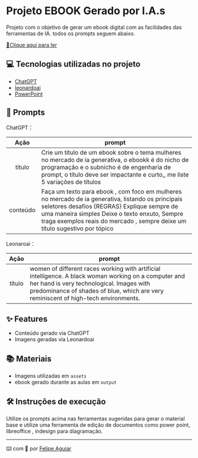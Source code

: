 # Projeto EBOOK Gerado por I.A.s



Projeto com o objetivo de gerar um ebook digital com as facilidades das ferramentas de IA. todos os prompts
seguem abaixo.

<a href="https://github.com/felipeAguiarCode/prompts-recipe-to-create-a-ebook/blob/main/output/ebook%20-%20css%20jedi%20output.pdf" title="View PDF now"> 📕Clique aqui para ler</a>

## 💻 Tecnologias utilizadas no projeto

- [ChatGPT](https://chat.openai.com/) 
- [leonardoai](https://leonardo.ai/)
- [PowerPoint](https://www.microsoft.com/en/microsoft-365/powerpoint)

## 🧠 Prompts


ChatGPT：

|   Ação   | prompt                                                                                                                                                                                                                                                                         |
| :------: | ------------------------------------------------------------------------------------------------------------------------------------------------------------------------------------------------------------------------------------------------------------------------------ |
|  título  | Crie um título de um ebook sobre o tema mulheres no mercado de ia generativa, o ebookk é do nicho de programação e o subnicho é de engenharia de prompt, o título deve ser impactante e curto,, me liste 5 variações de títulos                                                        |
| conteúdo | Faça um texto para ebook , com foco em mulheres no mercado de ia generativa, listando os principais seletores desafios {REGRAS} Explique sempre de uma maneira simples Deixe o texto enxuto, Sempre traga exemplos reais do mercado , sempre deixe um título sugestivo por tópico |


Leonaroai：

|  Ação  | prompt                                                                                 |
| :----: | -------------------------------------------------------------------------------------- |
| título | women of different races working with artificial intelligence. A black woman working on a computer and her hand is very technological. Images with predominance of shades of blue, which are very reminiscent of high-tech environments. |

## ✨ Features

- Conteúdo gerado via ChatGPT
- Imagens geradas via Leonardoai

## 📚 Materiais

- Imagens utilizadas em `assets`
- ebook gerado durante as aulas em `output`

## 🛠️ Instruções de execução

Utilize os prompts acima nas ferramentas sugeridas para gerar o material base e utilize uma ferramenta de edição de documentos como power point, libreoffice , indesign para diagramação.



---

⌨️ com 💜 por [Felipe Aguiar](https://github.com/felipeAguiarCode)

